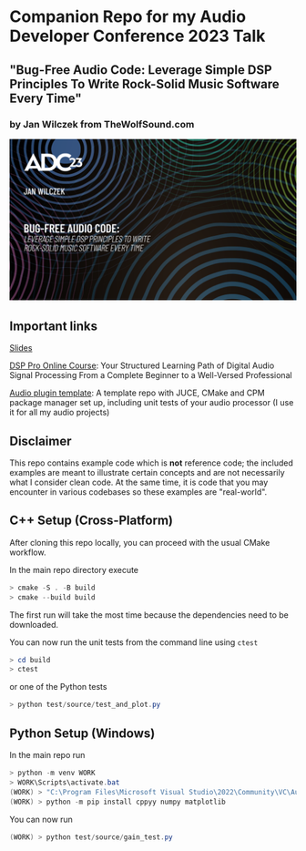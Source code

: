 # Companion Repo for my Audio Developer Conference 2023 Talk

## "Bug-Free Audio Code: Leverage Simple DSP Principles To Write Rock-Solid Music Software Every Time"

### by Jan Wilczek from TheWolfSound.com

![thumbnail](img/Bug-free%20audio%20code-_Title%20Card%20copy.png)

## Important links

[Slides](Slides.pdf)

[DSP Pro Online Course](https://wolfsoundacademy.com/dsp-pro): Your Structured Learning Path of Digital Audio Signal Processing From a Complete Beginner to a Well-Versed Professional

[Audio plugin template](https://github.com/JanWilczek/audio-plugin-template): A template repo with JUCE, CMake and CPM package manager set up, including unit tests of your audio processor (I use it for all my audio projects)

## Disclaimer

This repo contains example code which is **not** reference code; the included examples are meant to illustrate certain concepts and are not necessarily what I consider clean code. At the same time, it is code that you may encounter in various codebases so these examples are "real-world".

## C++ Setup (Cross-Platform)

After cloning this repo locally, you can proceed with the usual CMake workflow.

In the main repo directory execute

```powershell
> cmake -S . -B build
> cmake --build build
```

The first run will take the most time because the dependencies need to be downloaded.

You can now run the unit tests from the command line using `ctest`

```powershell
> cd build
> ctest
```

or one of the Python tests

```powershell
> python test/source/test_and_plot.py
```

## Python Setup (Windows)

In the main repo run

```powershell
> python -m venv WORK
> WORK\Scripts\activate.bat
(WORK) > "C:\Program Files\Microsoft Visual Studio\2022\Community\VC\Auxiliary\Build\vcvars64.bat"
(WORK) > python -m pip install cppyy numpy matplotlib
```

You can now run

```powershell
(WORK) > python test/source/gain_test.py
```

